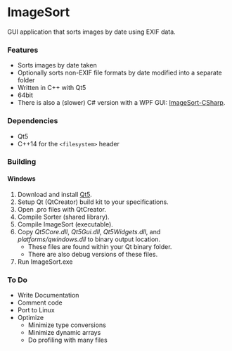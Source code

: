 # ImageSort
GUI application that sorts images by date using EXIF data.

### Features
- Sorts images by date taken
- Optionally sorts non-EXIF file formats by date modified into a separate folder
- Written in C++ with Qt5
- 64bit
- There is also a (slower) C# version with a WPF GUI: [ImageSort-CSharp](https://github.com/benkostr/ImageSort-CSharp).

### Dependencies
- Qt5
- C++14 for the ``<filesystem>`` header

### Building
#### Windows
<ol>
<li>Download and install <a href="https://www.qt.io/download-open-source/">Qt5</a>.
<li>Setup Qt (QtCreator) build kit to your specifications.
<li>Open .pro files with QtCreator.
<li>Compile Sorter (shared library).
<li>Compile ImageSort (executable).
<li>Copy <I>Qt5Core.dll</I>, <I>Qt5Gui.dll</I>, <I>Qt5Widgets.dll</I>, and <I>platforms/qwindows.dll</I> to binary output location.
  <ul>
  <li>These files are found within your Qt binary folder.
  <li>There are also debug versions of these files.
  </ul>
<li> Run ImageSort.exe
</ol>

### To Do
- Write Documentation
- Comment code
- Port to Linux
- Optimize
  - Minimize type conversions
  - Minimize dynamic arrays
  - Do profiling with many files
